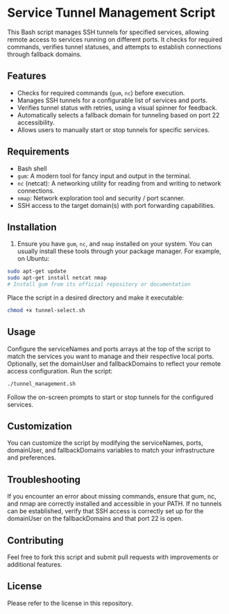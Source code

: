 # Service Tunnel Management Script

This Bash script manages SSH tunnels for specified services, allowing remote access to services running on different ports. It checks for required commands, verifies tunnel statuses, and attempts to establish connections through fallback domains.

## Features

- Checks for required commands (`gum`, `nc`) before execution.
- Manages SSH tunnels for a configurable list of services and ports.
- Verifies tunnel status with retries, using a visual spinner for feedback.
- Automatically selects a fallback domain for tunneling based on port 22 accessibility.
- Allows users to manually start or stop tunnels for specific services.

## Requirements

- Bash shell
- `gum`: A modern tool for fancy input and output in the terminal.
- `nc` (netcat): A networking utility for reading from and writing to network connections.
- `nmap`: Network exploration tool and security / port scanner.
- SSH access to the target domain(s) with port forwarding capabilities.

## Installation

1. Ensure you have `gum`, `nc`, and `nmap` installed on your system. You can usually install these tools through your package manager. For example, on Ubuntu:

```bash
sudo apt-get update
sudo apt-get install netcat nmap
# Install gum from its official repository or documentation
```

Place the script in a desired directory and make it executable:
```bash
chmod +x tunnel-select.sh
```
## Usage
Configure the serviceNames and ports arrays at the top of the script to match the services you want to manage and their respective local ports.
Optionally, set the domainUser and fallbackDomains to reflect your remote access configuration.
Run the script:
```bash
./tunnel_management.sh
```
Follow the on-screen prompts to start or stop tunnels for the configured services.

## Customization
You can customize the script by modifying the serviceNames, ports, domainUser, and fallbackDomains variables to match your infrastructure and preferences.

## Troubleshooting
If you encounter an error about missing commands, ensure that gum, nc, and nmap are correctly installed and accessible in your PATH.
If no tunnels can be established, verify that SSH access is correctly set up for the domainUser on the fallbackDomains and that port 22 is open.

## Contributing
Feel free to fork this script and submit pull requests with improvements or additional features.

## License
Please refer to the license in this repository.

